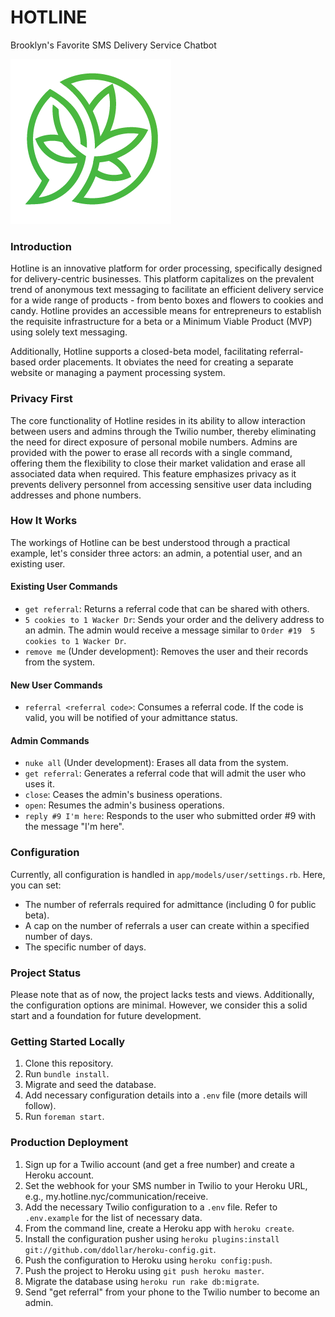 # HOTLINE
Brooklyn's Favorite SMS Delivery Service Chatbot

![](logo.png)


### Introduction

Hotline is an innovative platform for order processing, specifically designed for delivery-centric businesses. This platform capitalizes on the prevalent trend of anonymous text messaging to facilitate an efficient delivery service for a wide range of products - from bento boxes and flowers to cookies and candy. Hotline provides an accessible means for entrepreneurs to establish the requisite infrastructure for a beta or a Minimum Viable Product (MVP) using solely text messaging. 

Additionally, Hotline supports a closed-beta model, facilitating referral-based order placements. It obviates the need for creating a separate website or managing a payment processing system. 

### Privacy First

The core functionality of Hotline resides in its ability to allow interaction between users and admins through the Twilio number, thereby eliminating the need for direct exposure of personal mobile numbers. Admins are provided with the power to erase all records with a single command, offering them the flexibility to close their market validation and erase all associated data when required. This feature emphasizes privacy as it prevents delivery personnel from accessing sensitive user data including addresses and phone numbers.

### How It Works

The workings of Hotline can be best understood through a practical example, let's consider three actors: an admin, a potential user, and an existing user.

#### Existing User Commands

- `get referral`: Returns a referral code that can be shared with others.
- `5 cookies to 1 Wacker Dr`: Sends your order and the delivery address to an admin. The admin would receive a message similar to `Order #19  5 cookies to 1 Wacker Dr`.
- `remove me` (Under development): Removes the user and their records from the system.

#### New User Commands

- `referral <referral code>`: Consumes a referral code. If the code is valid, you will be notified of your admittance status.

#### Admin Commands

- `nuke all` (Under development): Erases all data from the system.
- `get referral`: Generates a referral code that will admit the user who uses it.
- `close`: Ceases the admin's business operations.
- `open`: Resumes the admin's business operations.
- `reply #9 I'm here`: Responds to the user who submitted order #9 with the message "I'm here".

### Configuration

Currently, all configuration is handled in `app/models/user/settings.rb`. Here, you can set:
- The number of referrals required for admittance (including 0 for public beta).
- A cap on the number of referrals a user can create within a specified number of days.
- The specific number of days.

### Project Status

Please note that as of now, the project lacks tests and views. Additionally, the configuration options are minimal. However, we consider this a solid start and a foundation for future development.

### Getting Started Locally

1. Clone this repository.
2. Run `bundle install`.
3. Migrate and seed the database.
4. Add necessary configuration details into a `.env` file (more details will follow).
5. Run `foreman start`.

### Production Deployment

1. Sign up for a Twilio account (and get a free number) and create a Heroku account.
2. Set the webhook for your SMS number in Twilio to your Heroku URL, e.g., my.hotline.nyc/communication/receive.
3. Add the necessary Twilio configuration to a `.env` file. Refer to `.env.example` for the list of necessary data.
4. From the command line, create a Heroku app with `heroku create`.
5. Install the configuration pusher using `heroku plugins:install git://github.com/ddollar/heroku-config.git`.
6. Push the configuration to Heroku using `heroku config:push`.
7. Push the project to Heroku using `git push heroku master`.
8. Migrate the database using `heroku run rake db:migrate`.
9. Send "get referral" from your phone to the Twilio number to become an admin.
